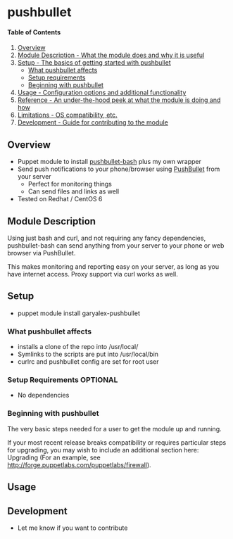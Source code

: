# pushbullet

#### Table of Contents

1. [Overview](#overview)
2. [Module Description - What the module does and why it is useful](#module-description)
3. [Setup - The basics of getting started with pushbullet](#setup)
    * [What pushbullet affects](#what-pushbullet-affects)
    * [Setup requirements](#setup-requirements)
    * [Beginning with pushbullet](#beginning-with-pushbullet)
4. [Usage - Configuration options and additional functionality](#usage)
5. [Reference - An under-the-hood peek at what the module is doing and how](#reference)
5. [Limitations - OS compatibility, etc.](#limitations)
6. [Development - Guide for contributing to the module](#development)

## Overview

- Puppet module to install [pushbullet-bash](https://github.com/Red5d/pushbullet-bash) plus my own wrapper
- Send push notifications to your phone/browser using [PushBullet](https://www.pushbullet.com/) from your server
    - Perfect for monitoring things
    - Can send files and links as well 
- Tested on Redhat / CentOS 6 

## Module Description

Using just bash and curl, and not requiring any fancy dependencies, pushbullet-bash can send anything
from your server to your phone or web browser via PushBullet. 

This makes monitoring and reporting easy on your server, as long as you have internet access.
Proxy support via curl works as well.

## Setup

- puppet module install garyalex-pushbullet

### What pushbullet affects

* installs a clone of the repo into /usr/local/
* Symlinks to the scripts are put into /usr/local/bin
* curlrc and pushbullet config are set for root user

### Setup Requirements **OPTIONAL**

- No dependencies 

### Beginning with pushbullet

The very basic steps needed for a user to get the module up and running.

If your most recent release breaks compatibility or requires particular steps
for upgrading, you may wish to include an additional section here: Upgrading
(For an example, see http://forge.puppetlabs.com/puppetlabs/firewall).

## Usage



## Development

- Let me know if you want to contribute

